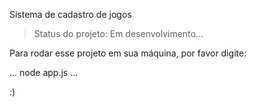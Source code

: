 <ht1>Sistema de cadastro de jogos</h1>

>Status do projeto: Em desenvolvimento...

Para rodar esse projeto em sua máquina, por favor digite:

...
node app.js
...

:)
